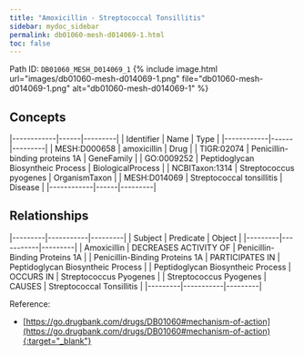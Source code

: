```yaml
---
title: "Amoxicillin - Streptococcal Tonsillitis"
sidebar: mydoc_sidebar
permalink: db01060-mesh-d014069-1.html
toc: false 
---
```



Path ID: `DB01060_MESH_D014069_1`
{% include image.html url="images/db01060-mesh-d014069-1.png" file="db01060-mesh-d014069-1.png" alt="db01060-mesh-d014069-1" %}

## Concepts

|------------|------|---------|
| Identifier | Name | Type    |
|------------|------|---------|
| MESH:D000658 | amoxicillin | Drug |
| TIGR:02074 | Penicillin-binding proteins 1A | GeneFamily |
| GO:0009252 | Peptidoglycan Biosyntheic Process | BiologicalProcess |
| NCBITaxon:1314 | Streptococcus pyogenes | OrganismTaxon |
| MESH:D014069 | Streptococcal tonsillitis | Disease |
|------------|------|---------|

## Relationships

|---------|-----------|---------|
| Subject | Predicate | Object  |
|---------|-----------|---------|
| Amoxicillin | DECREASES ACTIVITY OF | Penicillin-Binding Proteins 1A |
| Penicillin-Binding Proteins 1A | PARTICIPATES IN | Peptidoglycan Biosyntheic Process |
| Peptidoglycan Biosyntheic Process | OCCURS IN | Streptococcus Pyogenes |
| Streptococcus Pyogenes | CAUSES | Streptococcal Tonsillitis |
|---------|-----------|---------|

Reference:
  - [https://go.drugbank.com/drugs/DB01060#mechanism-of-action](https://go.drugbank.com/drugs/DB01060#mechanism-of-action){:target="_blank"}